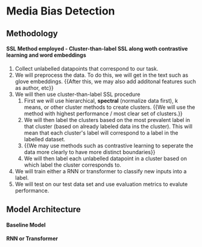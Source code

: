 # Media Bias Detection

## Methodology

#### SSL Method employed - Cluster-than-label SSL along woth contrastive learning and word embeddings

1. Collect unlabelled datapoints that correspond to our task.
2. We will preprocess the data. To do this, we will get in the text such as glove embeddings. {{After this, we may also add additonal features such as author, etc}}
3. We will then use cluster-than-label SSL procedure
   1. First we will use hierarchical, **spectral** (normalize data first), k means, or other cluster methods to create clusters. {{We will use the method with highest performance / most clear set of clusters.}}
   2. We will then label the clusters based on the most prevalent label in that cluster (based on already labeled data ins the cluster). This will mean that each cluster's label will correspond to a label in the labelled dataset.
   3. {{We may use methods such as contrastive learning to seperate the data more clearly to have more distinct boundaries}}
   4. We will then label each unlabelled datapoint in a cluster based on which label the cluster corresponds to.
4. We will train either a RNN or transformer to classify new inputs into a label.
5. We will test on our test data set and use evaluation metrics to evalute performance.

<!-- input for cluster: -->

 
## Model Architecture

#### Baseline Model

#### RNN or Transformer
